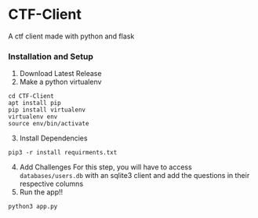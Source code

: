 # CTF-Client
A ctf client made with python and flask

### Installation and Setup
1. Download Latest Release
2. Make a python virtualenv
```shell
cd CTF-Client
apt install pip
pip install virtualenv
virtualenv env
source env/bin/activate
```
3. Install Dependencies
```shell
pip3 -r install requirments.txt
```
4. Add Challenges
For this step, you will have to access `databases/users.db` with an sqlite3 client and add the questions in their respective columns
5. Run the app!!
```shell
python3 app.py
```